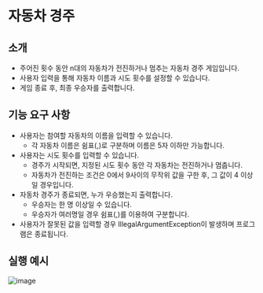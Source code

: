# 자동차 경주

## 소개
- 주어진 횟수 동안 n대의 자동차가 전진하거나 멈추는 자동차 경주 게임입니다.
- 사용자 입력을 통해 자동차 이름과 시도 횟수를 설정할 수 있습니다.
- 게임 종료 후, 최종 우승자를 출력합니다.

## 기능 요구 사항
- 사용자는 참여할 자동차의 이름을 입력할 수 있습니다.
   - 각 자동차 이름은 쉼표(,)로 구분하며 이름은 5자 이하만 가능합니다.
- 사용자는 시도 횟수를 입력할 수 있습니다.
   - 경주가 시작되면, 지정된 시도 횟수 동안 각 자동차는 전진하거나 멈춥니다.
   - 자동차가 전진하는 조건은 0에서 9사이의 무작위 값을 구한 후, 그 값이 4 이상일 경우입니다.
- 자동차 경주가 종료되면, 누가 우승했는지 출력합니다.
   - 우승자는 한 명 이상일 수 있습니다.
   - 우승자가 여러명일 경우 쉼표(,)를 이용하여 구분합니다.
- 사용자가 잘못된 값을 입력할 경우 IllegalArgumentException이 발생하며 프로그램은 종료됩니다.

## 실행 예시
![image](https://github.com/user-attachments/assets/1aa0222e-9d42-4240-ba09-c816dae971bb)
